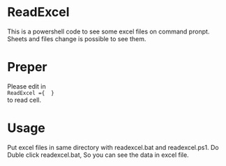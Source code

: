 # ReadExcel
 This is a powershell code to see some excel files on command pronpt.
Sheets and files change is possible to see them.
# Preper
 Please edit in  
  ```ReadExcel ={  }```  
 to read cell.

 # Usage
  Put excel files in same directory with readexcel.bat and readexcel.ps1.
  Do Duble click readexcel.bat, So you can see the data in excel file.